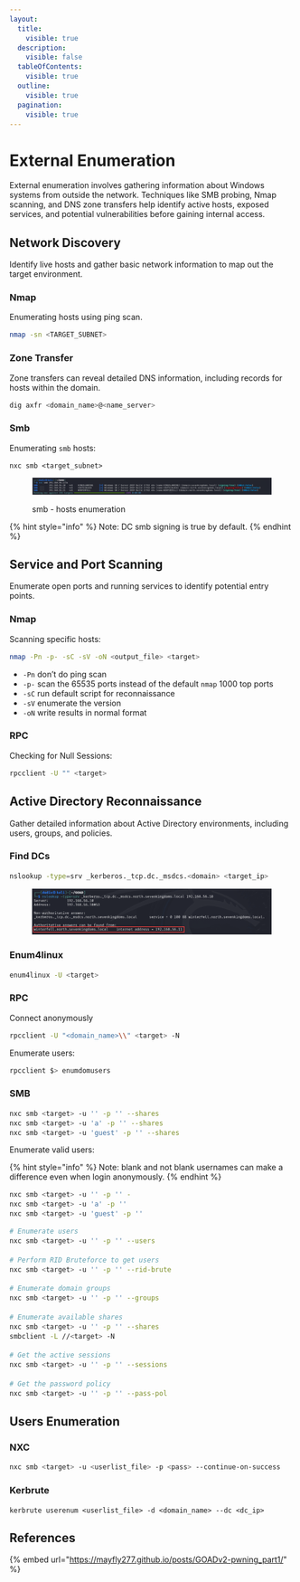 ```yaml
---
layout:
  title:
    visible: true
  description:
    visible: false
  tableOfContents:
    visible: true
  outline:
    visible: true
  pagination:
    visible: true
---
```


# External Enumeration

External enumeration involves gathering information about Windows systems from outside the network. Techniques like SMB probing, Nmap scanning, and DNS zone transfers help identify active hosts, exposed services, and potential vulnerabilities before gaining internal access.

## Network Discovery

Identify live hosts and gather basic network information to map out the target environment.

### Nmap

Enumerating hosts using ping scan.

```bash
nmap -sn <TARGET_SUBNET>
```

### Zone Transfer

Zone transfers can reveal detailed DNS information, including records for hosts within the domain.

```bash
dig axfr <domain_name>@<name_server>
```

### Smb

Enumerating `smb` hosts:

```
nxc smb <target_subnet>
```

<figure><img src="../../.gitbook/assets/image (11).png" alt=""><figcaption><p>smb - hosts enumeration</p></figcaption></figure>

{% hint style="info" %}
Note: DC smb signing is true by default.
{% endhint %}

## Service and Port Scanning

Enumerate open ports and running services to identify potential entry points.

### Nmap

Scanning specific hosts:

```bash
nmap -Pn -p- -sC -sV -oN <output_file> <target>
```

* `-Pn` don’t do ping scan
* `-p-` scan the 65535 ports instead of the default `nmap` 1000 top ports
* `-sC` run default script for reconnaissance
* `-sV` enumerate the version
* `-oN` write results in normal format

### RPC

Checking for Null Sessions:

```bash
rpcclient -U "" <target>
```

## Active Directory Reconnaissance

Gather detailed information about Active Directory environments, including users, groups, and policies.

### Find DCs

```bash
nslookup -type=srv _kerberos._tcp.dc._msdcs.<domain> <target_ip>
```

<figure><img src="../../.gitbook/assets/image (14).png" alt=""><figcaption></figcaption></figure>

### Enum4linux

```bash
enum4linux -U <target>
```

### RPC

Connect anonymously

```bash
rpcclient -U "<domain_name>\\" <target> -N
```

Enumerate users:

```bash
rpcclient $> enumdomusers
```

### SMB

```bash
nxc smb <target> -u '' -p '' --shares
nxc smb <target> -u 'a' -p '' --shares
nxc smb <target> -u 'guest' -p '' --shares
```

Enumerate valid users:

{% hint style="info" %}
Note: blank and not blank usernames can make a difference even when login anonymously.
{% endhint %}

```bash
nxc smb <target> -u '' -p '' -
nxc smb <target> -u 'a' -p '' 
nxc smb <target> -u 'guest' -p ''
```

```bash
# Enumerate users
nxc smb <target> -u '' -p '' --users

# Perform RID Bruteforce to get users
nxc smb <target> -u '' -p '' --rid-brute

# Enumerate domain groups
nxc smb <target> -u '' -p '' --groups

# Enumerate available shares
nxc smb <target> -u '' -p '' --shares
smbclient -L //<target> -N

# Get the active sessions
nxc smb <target> -u '' -p '' --sessions

# Get the password policy
nxc smb <target> -u '' -p '' --pass-pol
```

## Users Enumeration

### NXC

```bash
nxc smb <target> -u <userlist_file> -p <pass> --continue-on-success
```

### Kerbrute

```
kerbrute userenum <userlist_file> -d <domain_name> --dc <dc_ip>
```

## References

{% embed url="https://mayfly277.github.io/posts/GOADv2-pwning_part1/" %}
